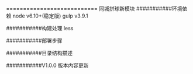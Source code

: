 ===========================
同城拼球新模块
###########环境依赖
node v6.10+(稳定版)
gulp v3.9.1

###########构建处理
less




###########部署步骤



###########目录结构描述



###########V1.0.0 版本内容更新
